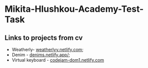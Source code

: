 # Mikita-Hlushkou-Academy-Test-Task
## Links to projects from cv
* Weatherly- [weatherlyy.netlify.com](https://weatherlyy.netlify.app/);
* Denim - [denims.netlify.app/](https://denims.netlify.app/);
* Virtual keyboard - [codejam-dom1.netlify.com](https://codejam-dom1.netlify.com)
